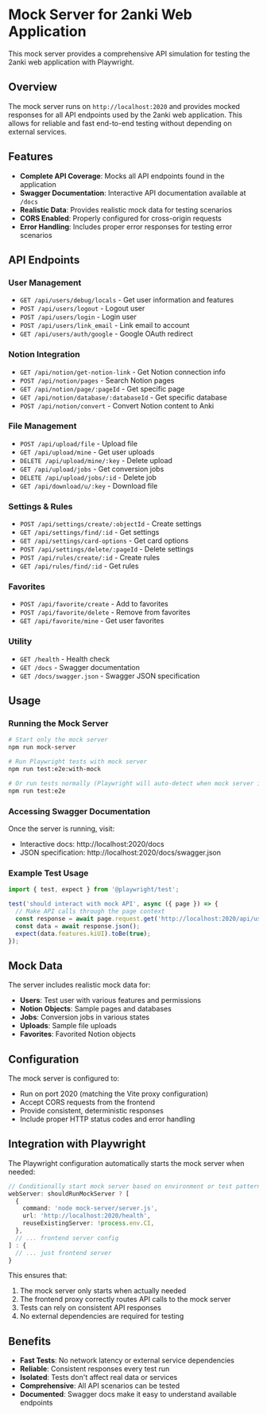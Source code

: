 # Mock Server for 2anki Web Application

This mock server provides a comprehensive API simulation for testing the 2anki web application with Playwright.

## Overview

The mock server runs on `http://localhost:2020` and provides mocked responses for all API endpoints used by the 2anki web application. This allows for reliable and fast end-to-end testing without depending on external services.

## Features

- **Complete API Coverage**: Mocks all API endpoints found in the application
- **Swagger Documentation**: Interactive API documentation available at `/docs`
- **Realistic Data**: Provides realistic mock data for testing scenarios
- **CORS Enabled**: Properly configured for cross-origin requests
- **Error Handling**: Includes proper error responses for testing error scenarios

## API Endpoints

### User Management
- `GET /api/users/debug/locals` - Get user information and features
- `POST /api/users/logout` - Logout user
- `POST /api/users/login` - Login user
- `POST /api/users/link_email` - Link email to account
- `GET /api/users/auth/google` - Google OAuth redirect

### Notion Integration
- `GET /api/notion/get-notion-link` - Get Notion connection info
- `POST /api/notion/pages` - Search Notion pages
- `GET /api/notion/page/:pageId` - Get specific page
- `GET /api/notion/database/:databaseId` - Get specific database
- `POST /api/notion/convert` - Convert Notion content to Anki

### File Management
- `POST /api/upload/file` - Upload file
- `GET /api/upload/mine` - Get user uploads
- `DELETE /api/upload/mine/:key` - Delete upload
- `GET /api/upload/jobs` - Get conversion jobs
- `DELETE /api/upload/jobs/:id` - Delete job
- `GET /api/download/u/:key` - Download file

### Settings & Rules
- `POST /api/settings/create/:objectId` - Create settings
- `GET /api/settings/find/:id` - Get settings
- `GET /api/settings/card-options` - Get card options
- `POST /api/settings/delete/:pageId` - Delete settings
- `POST /api/rules/create/:id` - Create rules
- `GET /api/rules/find/:id` - Get rules

### Favorites
- `POST /api/favorite/create` - Add to favorites
- `POST /api/favorite/delete` - Remove from favorites
- `GET /api/favorite/mine` - Get user favorites

### Utility
- `GET /health` - Health check
- `GET /docs` - Swagger documentation
- `GET /docs/swagger.json` - Swagger JSON specification

## Usage

### Running the Mock Server

```bash
# Start only the mock server
npm run mock-server

# Run Playwright tests with mock server
npm run test:e2e:with-mock

# Or run tests normally (Playwright will auto-detect when mock server is needed)
npm run test:e2e
```

### Accessing Swagger Documentation

Once the server is running, visit:
- Interactive docs: http://localhost:2020/docs
- JSON specification: http://localhost:2020/docs/swagger.json

### Example Test Usage

```typescript
import { test, expect } from '@playwright/test';

test('should interact with mock API', async ({ page }) => {
  // Make API calls through the page context
  const response = await page.request.get('http://localhost:2020/api/users/debug/locals');
  const data = await response.json();
  expect(data.features.kiUI).toBe(true);
});
```

## Mock Data

The server includes realistic mock data for:
- **Users**: Test user with various features and permissions
- **Notion Objects**: Sample pages and databases
- **Jobs**: Conversion jobs in various states
- **Uploads**: Sample file uploads
- **Favorites**: Favorited Notion objects

## Configuration

The mock server is configured to:
- Run on port 2020 (matching the Vite proxy configuration)
- Accept CORS requests from the frontend
- Provide consistent, deterministic responses
- Include proper HTTP status codes and error handling

## Integration with Playwright

The Playwright configuration automatically starts the mock server when needed:

```typescript
// Conditionally start mock server based on environment or test patterns
webServer: shouldRunMockServer ? [
  {
    command: 'node mock-server/server.js',
    url: 'http://localhost:2020/health',
    reuseExistingServer: !process.env.CI,
  },
  // ... frontend server config
] : {
  // ... just frontend server
}
```

This ensures that:
1. The mock server only starts when actually needed
2. The frontend proxy correctly routes API calls to the mock server
3. Tests can rely on consistent API responses
4. No external dependencies are required for testing

## Benefits

- **Fast Tests**: No network latency or external service dependencies
- **Reliable**: Consistent responses every test run
- **Isolated**: Tests don't affect real data or services
- **Comprehensive**: All API scenarios can be tested
- **Documented**: Swagger docs make it easy to understand available endpoints